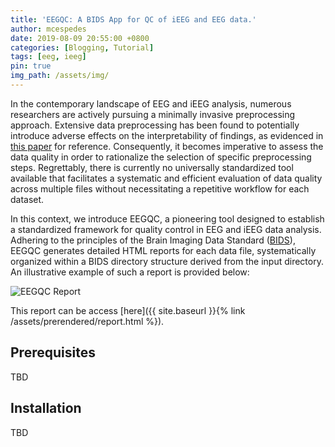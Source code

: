 ```yaml
---
title: 'EEGQC: A BIDS App for QC of iEEG and EEG data.'
author: mcespedes
date: 2019-08-09 20:55:00 +0800
categories: [Blogging, Tutorial]
tags: [eeg, ieeg]
pin: true
img_path: /assets/img/
---
```


In the contemporary landscape of EEG and iEEG analysis, numerous researchers are actively pursuing a minimally invasive preprocessing approach. Extensive data preprocessing has been found to potentially introduce adverse effects on the interpretability of findings, as evidenced in [this paper] for reference. Consequently, it becomes imperative to assess the data quality in order to rationalize the selection of specific preprocessing steps. Regrettably, there is currently no universally standardized tool available that facilitates a systematic and efficient evaluation of data quality across multiple files without necessitating a repetitive workflow for each dataset.

In this context, we introduce EEGQC, a pioneering tool designed to establish a standardized framework for quality control in EEG and iEEG data analysis. Adhering to the principles of the Brain Imaging Data Standard ([BIDS]), EEGQC generates detailed HTML reports for each data file, systematically organized within a BIDS directory structure derived from the input directory. An illustrative example of such a report is provided below:

![EEGQC Report](report.png)

This report can be access [here]({{ site.baseurl }}{% link /assets/prerendered/report.html %}).

## Prerequisites

TBD

## Installation
TBD

[this paper]: https://www.nature.com/articles/s41598-023-27528-0
[BIDS]: https://bids-specification.readthedocs.io/en/stable/
